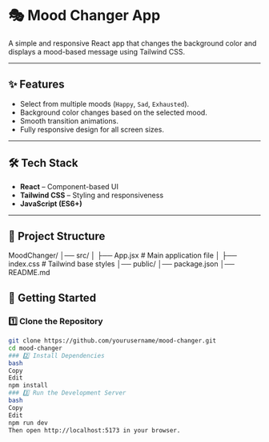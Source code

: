# 🎭 Mood Changer App

A simple and responsive React app that changes the background color and displays a mood-based message using Tailwind CSS.

---

## ✨ Features
- Select from multiple moods (`Happy`, `Sad`, `Exhausted`).
- Background color changes based on the selected mood.
- Smooth transition animations.
- Fully responsive design for all screen sizes.

---


## 🛠 Tech Stack
- **React** – Component-based UI
- **Tailwind CSS** – Styling and responsiveness
- **JavaScript (ES6+)**

---

## 📂 Project Structure
MoodChanger/
│── src/
│ ├── App.jsx # Main application file
│ ├── index.css # Tailwind base styles
│── public/
│── package.json
│── README.md

## 🚀 Getting Started

### 1️⃣ Clone the Repository
```bash
git clone https://github.com/yourusername/mood-changer.git
cd mood-changer
### 2️⃣ Install Dependencies
bash
Copy
Edit
npm install
### 3️⃣ Run the Development Server
bash
Copy
Edit
npm run dev
Then open http://localhost:5173 in your browser.
